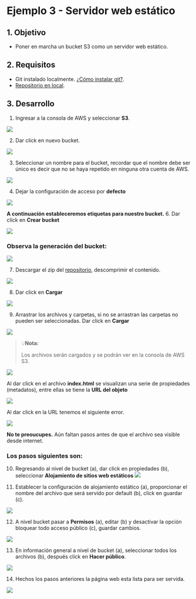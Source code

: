 # Ejemplo 3 - Servidor web estático

## 1. Objetivo 
- Poner en marcha un bucket S3 como un servidor web estático.

## 2. Requisitos 
- Git instalado localmente. [¿Cómo instalar git?](https://git-scm.com/book/en/v2/Getting-Started-Installing-Git).
- [Repositorio en local]( https://github.com/mdn/beginner-html-site-styled).


## 3. Desarrollo 

1. Ingresar a la consola de AWS y seleccionar **S3**.

<img src="img/b1129b066999b324d197ae15ca6042a2.png"></img>


2. Dar click en nuevo bucket.

<img src="img/web-server-bucket-01.png"></img>

3. Seleccionar un nombre para el bucket, recordar que el nombre debe ser único es decir que no se haya repetido en ninguna otra cuenta de AWS.

<img src="img/sitio-estatico-nombre-bucket.png"></img>

4. Dejar la configuración de acceso por **defecto**

<img src="img/sitioestatico-bucket-acceso.png"></img>

**A continuación estableceremos etiquetas para nuestro bucket.**
6. Dar click en **Crear bucket**

<img src="img/sitioestatico-tags.png"></img>

### Observa la generación del bucket:

<img src="img/sitioestatico-bucket-generado.png"></img>

7. Descargar el zip del [repositorio](https://github.com/mdn/beginner-html-site-styled), descomprimir el contenido.

<img src="img/sitioestatico-descargar-zip.png"></img>

8. Dar click en **Cargar**

<img src="img/sitioestatico-cargar.png"></img>

9. Arrastrar los archivos y carpetas, si no se arrastran las carpetas no pueden ser seleccionadas. Dar click en **Cargar**

<img src="img/sitioestatico-upload-files.png"></img>

>💡**Nota:**
>
>Los archivos serán cargados y se podrán ver en la consola de AWS S3.

<img src="img/sitioestatico-archivos-cargados.png"></img>

Al dar click en el archivo **index.html** se visualizan una serie de propiedades (metadatos), entre ellas se tiene la **URL del objeto**

<img src="img/sitioestatico-url-objeto.png"></img>

Al dar click en la URL tenemos el siguiente error.

<img src="img/sitioestatico-error.png"></img>

**No te preoucupes.** Aún faltan pasos antes de que el archivo sea visible desde internet.

### Los pasos siguientes son:

10. Regresando al nivel de bucket (a), dar click en propiedades (b), seleccionar **Alojamiento de sitios web estáticos**
<img src="img/sitiosestaticos-config-alojamiento.png"></img>

11. Establecer la configuración de alojamiento estático (a), proporcionar el nombre del archivo que será servido por default (b), click en guardar (c).

<img src="img/sitioestatico-habilitar-sitio-estatico.png"></img>
 
 12. A nivel bucket pasar a **Permisos** (a), editar (b) y desactivar la opción bloquear todo acceso público (c), guardar cambios.
 
 <img src="img/74f36eac2ab0dee018358fb8857ae291.png"></img>

13. En información general a nivel de bucket (a), seleccionar todos los archivos (b), después click en **Hacer público**.

<img src="img/sitio-estatico-hacer-publico.png"></img>

14. Hechos los  pasos anteriores la página web esta lista para ser servida.

<img src="img/sitioestatico-web-ready.png"></img>

